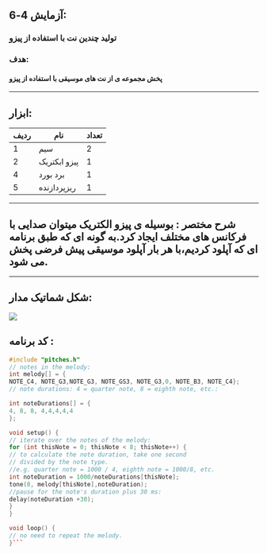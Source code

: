 ## آزمایش 4-6:
### تولید چندین نت با استفاده از پیزو
### هدف:
#### پخش مجموعه ی از نت های موسیقی با استفاده از پیزو
---
## ابزار:

|ردیف|نام|تعداد|
|----|----|----|
|1|سیم|2|
|2|پیزو ابکتریک |1|
|4|برد بورد|1|
|5|ریزپردازنده|1|


---
## شرح مختصر : بوسیله ی پیزو الکتریک میتوان صدایی با فرکانس های مختلف ایجاد کرد.به گونه ای که طبق برنامه ای که آپلود کردیم،با هر بار آپلود موسیقی پیش فرضی پخش می شود.

---

## شکل شماتیک مدار:
![](/media/speaker.jpg)


## کد برنامه :
``` cpp
#include "pitches.h"
// notes in the melody:
int melody[] = {
NOTE_C4, NOTE_G3,NOTE_G3, NOTE_GS3, NOTE_G3,0, NOTE_B3, NOTE_C4};
// note durations: 4 = quarter note, 8 = eighth note, etc.:

int noteDurations[] = {
4, 8, 8, 4,4,4,4,4 
};

void setup() {
// iterate over the notes of the melody:
for (int thisNote = 0; thisNote < 8; thisNote++) {
// to calculate the note duration, take one second
// divided by the note type.
//e.g. quarter note = 1000 / 4, eighth note = 1000/8, etc.
int noteDuration = 1000/noteDurations[thisNote];
tone(8, melody[thisNote],noteDuration);
//pause for the note's duration plus 30 ms:
delay(noteDuration +30);
}
}

void loop() {
// no need to repeat the melody.
}```
